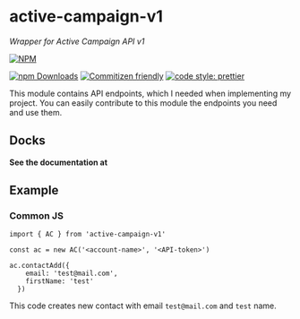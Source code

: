# active-campaign-v1
_Wrapper for Active Campaign API v1_

[![NPM](https://nodei.co/npm/active-campaign-v1.png?downloads=true&downloadRank=true)](https://nodei.co/npm/active-campaign-v1/)

[![npm Downloads](https://img.shields.io/npm/dm/active-campaign-v1.svg?style=flat-square)](https://npmcharts.com/compare/active-campaign-v1?minimal=true)
[![Commitizen friendly](https://img.shields.io/badge/commitizen-friendly-brightgreen.svg?style=flat-square)](http://commitizen.github.io/cz-cli/)
[![code style: prettier](https://img.shields.io/badge/code_style-prettier-ff69b4.svg?style=flat-square&logo=prettier)](https://github.com/prettier/prettier)

This module contains API endpoints, which I needed when implementing my project. You can easily contribute to this module the endpoints you need and use them.

## Docks
**See the documentation at []()**

## Example

### Common JS

```JS
import { AC } from 'active-campaign-v1'

const ac = new AC('<account-name>', '<API-token>')

ac.contactAdd({
    email: 'test@mail.com',
    firstName: 'test'
  })
```

This code creates new contact with email `test@mail.com` and `test` name.
